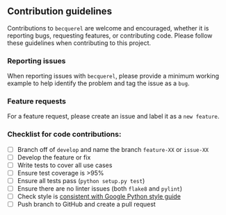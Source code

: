 ## Contribution guidelines

Contributions to `becquerel` are welcome and encouraged, whether it is
reporting bugs, requesting features, or contributing code.
Please follow these guidelines when contributing to this project.

### Reporting issues

When reporting issues with `becquerel`, please provide a minimum working example to help identify the problem and tag the issue as a `bug`.

### Feature requests

For a feature request, please create an issue and label it as a `new feature`.

### Checklist for code contributions:
  - [ ] Branch off of `develop` and name the branch `feature-XX` or `issue-XX`
  - [ ] Develop the feature or fix
  - [ ] Write tests to cover all use cases
  - [ ] Ensure test coverage is >95%
  - [ ] Ensure all tests pass (`python setup.py test`)
  - [ ] Ensure there are no linter issues (both `flake8` and `pylint`)
  - [ ] Check style is [consistent with Google Python style guide](https://google.github.io/styleguide/pyguide.html)
  - [ ] Push branch to GitHub and create a pull request
